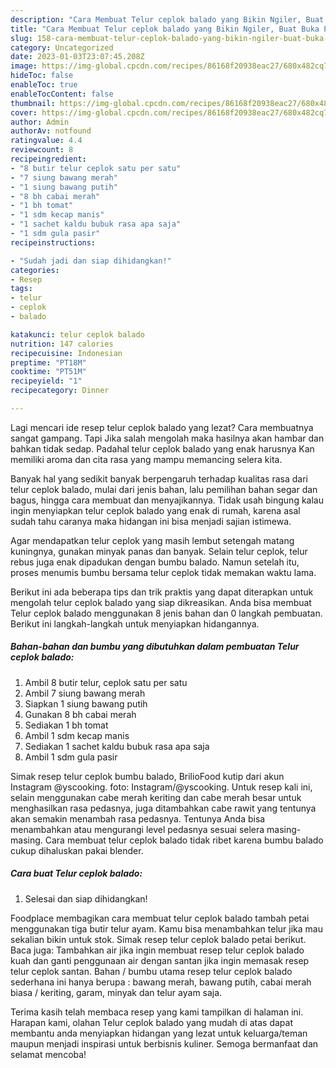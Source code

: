 ```yaml
---
description: "Cara Membuat Telur ceplok balado yang Bikin Ngiler, Buat Buka Puasa Enak"
title: "Cara Membuat Telur ceplok balado yang Bikin Ngiler, Buat Buka Puasa Enak"
slug: 158-cara-membuat-telur-ceplok-balado-yang-bikin-ngiler-buat-buka-puasa-enak
category: Uncategorized
date: 2023-01-03T23:07:45.208Z
image: https://img-global.cpcdn.com/recipes/86168f20938eac27/680x482cq70/telur-ceplok-balado-foto-resep-utama.jpg
hideToc: false
enableToc: true
enableTocContent: false
thumbnail: https://img-global.cpcdn.com/recipes/86168f20938eac27/680x482cq70/telur-ceplok-balado-foto-resep-utama.jpg
cover: https://img-global.cpcdn.com/recipes/86168f20938eac27/680x482cq70/telur-ceplok-balado-foto-resep-utama.jpg
author: Admin
authorAv: notfound
ratingvalue: 4.4
reviewcount: 8
recipeingredient:
- "8 butir telur ceplok satu per satu"
- "7 siung bawang merah"
- "1 siung bawang putih"
- "8 bh cabai merah"
- "1 bh tomat"
- "1 sdm kecap manis"
- "1 sachet kaldu bubuk rasa apa saja"
- "1 sdm gula pasir"
recipeinstructions:

- "Sudah jadi dan siap dihidangkan!"
categories:
- Resep
tags:
- telur
- ceplok
- balado

katakunci: telur ceplok balado 
nutrition: 147 calories
recipecuisine: Indonesian
preptime: "PT18M"
cooktime: "PT51M"
recipeyield: "1"
recipecategory: Dinner

---
```



Lagi mencari ide resep telur ceplok balado yang lezat? Cara membuatnya sangat gampang. Tapi Jika salah mengolah maka hasilnya akan hambar dan bahkan tidak sedap. Padahal telur ceplok balado yang enak harusnya Kan memiliki aroma dan cita rasa yang mampu memancing selera kita.


Banyak hal yang sedikit banyak berpengaruh terhadap kualitas rasa dari telur ceplok balado, mulai dari jenis bahan, lalu pemilihan bahan segar dan bagus, hingga cara membuat dan menyajikannya. Tidak usah bingung kalau ingin menyiapkan telur ceplok balado yang enak di rumah, karena asal sudah tahu caranya maka hidangan ini bisa menjadi sajian istimewa.

Agar mendapatkan telur ceplok yang masih lembut setengah matang kuningnya, gunakan minyak panas dan banyak. Selain telur ceplok, telur rebus juga enak dipadukan dengan bumbu balado. Namun setelah itu, proses menumis bumbu bersama telur ceplok tidak memakan waktu lama.


Berikut ini ada beberapa tips dan trik praktis yang dapat diterapkan untuk mengolah telur ceplok balado yang siap dikreasikan. Anda bisa membuat Telur ceplok balado menggunakan 8 jenis bahan dan 0 langkah pembuatan. Berikut ini langkah-langkah untuk menyiapkan hidangannya.

<!--inarticleads1-->

##### Bahan-bahan dan bumbu yang dibutuhkan dalam pembuatan Telur ceplok balado:

1. Ambil 8 butir telur, ceplok satu per satu
1. Ambil 7 siung bawang merah
1. Siapkan 1 siung bawang putih
1. Gunakan 8 bh cabai merah
1. Sediakan 1 bh tomat
1. Ambil 1 sdm kecap manis
1. Sediakan 1 sachet kaldu bubuk rasa apa saja
1. Ambil 1 sdm gula pasir


Simak resep telur ceplok bumbu balado, BrilioFood kutip dari akun Instagram @yscooking. foto: Instagram/@yscooking. Untuk resep kali ini, selain menggunakan cabe merah keriting dan cabe merah besar untuk menghasilkan rasa pedasnya, juga ditambahkan cabe rawit yang tentunya akan semakin menambah rasa pedasnya. Tentunya Anda bisa menambahkan atau mengurangi level pedasnya sesuai selera masing-masing. Cara membuat telur ceplok balado tidak ribet karena bumbu balado cukup dihaluskan pakai blender. 

<!--inarticleads2-->

##### Cara buat Telur ceplok balado:


1. Selesai dan siap dihidangkan!

Foodplace membagikan cara membuat telur ceplok balado tambah petai menggunakan tiga butir telur ayam. Kamu bisa menambahkan telur jika mau sekalian bikin untuk stok. Simak resep telur ceplok balado petai berikut. Baca juga: Tambahkan air jika ingin membuat resep telur ceplok balado kuah dan ganti penggunaan air dengan santan jika ingin memasak resep telur ceplok santan. Bahan / bumbu utama resep telur ceplok balado sederhana ini hanya berupa : bawang merah, bawang putih, cabai merah biasa / keriting, garam, minyak dan telur ayam saja. 

Terima kasih telah membaca resep yang kami tampilkan di halaman ini. Harapan kami, olahan Telur ceplok balado yang mudah di atas dapat membantu anda menyiapkan hidangan yang lezat untuk keluarga/teman maupun menjadi inspirasi untuk berbisnis kuliner. Semoga bermanfaat dan selamat mencoba!
